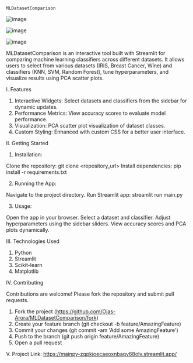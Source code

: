                                                               MLDatasetComparison
![image](https://github.com/Ojas-Arora/MLDatasetComparison/assets/127867874/9272bfac-0225-4d37-bb04-4bc177b795ca)

![image](https://github.com/Ojas-Arora/MLDatasetComparison/assets/127867874/05ae3154-5c61-4dd7-83cb-720a115b7db0)

![image](https://github.com/Ojas-Arora/MLDatasetComparison/assets/127867874/f0f40ff8-57c6-436b-ab91-81dbb26bfef8)

MLDatasetComparison is an interactive tool built with Streamlit for comparing machine learning classifiers across different datasets. It allows users to select from various datasets (IRIS, Breast Cancer, Wine) and classifiers (KNN, SVM, Random Forest), tune hyperparameters, and visualize results using PCA scatter plots.

I. Features

1. Interactive Widgets: Select datasets and classifiers from the sidebar for dynamic updates.
2. Performance Metrics: View accuracy scores to evaluate model performance.
3. Visualization: PCA scatter plot visualization of dataset classes.
4. Custom Styling: Enhanced with custom CSS for a better user interface.

II. Getting Started

1. Installation:

Clone the repository: git clone <repository_url>
Install dependencies: pip install -r requirements.txt

2. Running the App:

Navigate to the project directory.
Run Streamlit app: streamlit run main.py

3. Usage:

Open the app in your browser.
Select a dataset and classifier.
Adjust hyperparameters using the sidebar sliders.
View accuracy scores and PCA plots dynamically.

III. Technologies Used

1. Python
2. Streamlit
3. Scikit-learn
4. Matplotlib

IV. Contributing

Contributions are welcome! Please fork the repository and submit pull requests.

1. Fork the project (https://github.com/Ojas-Arora/MLDatasetComparison/fork)
2. Create your feature branch (git checkout -b feature/AmazingFeature)
3. Commit your changes (git commit -am 'Add some AmazingFeature')
4. Push to the branch (git push origin feature/AmazingFeature)
5. Open a pull request

V. Project Link: 
https://mainpy-zqpkjoecaeoxnbaqv68olv.streamlit.app/

